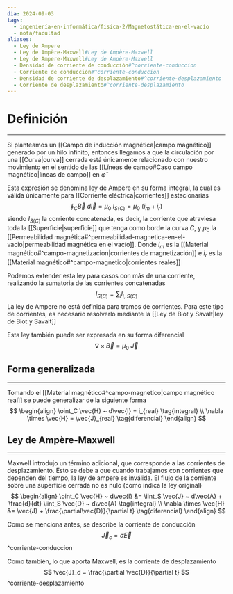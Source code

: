```yaml
---
dia: 2024-09-03
tags:
  - ingeniería-en-informática/fisica-2/Magnetostática-en-el-vacío
  - nota/facultad
aliases:
  - Ley de Ampere
  - Ley de Ampère-Maxwell#Ley de Ampère-Maxwell
  - Ley de Ampere-Maxwell#Ley de Ampère-Maxwell
  - Densidad de corriente de conducción#^corriente-conduccion
  - Corriente de conducción#^corriente-conduccion
  - Densidad de corriente de desplazamiento#^corriente-desplazamiento
  - Corriente de desplazamiento#^corriente-desplazamiento
---
```

# Definición
---
Si planteamos un [[Campo de inducción magnética|campo magnético]] generado por un hilo infinito, entonces llegamos a que la circulación por una [[Curva|curva]] cerrada está únicamente relacionado con nuestro movimiento en el sentido de las [[Líneas de campo#Caso campo magnético|líneas de campo]] en $\hat{\varphi}$ 

Esta expresión se denomina ley de Ampère en su forma integral, la cual es válida únicamente para [[Corriente eléctrica|corrientes]] estacionarias $$ \oint_{C} \vec{B} ~ d\vec{l} = \mu_0 ~ I_{S(C)} = \mu_0 ~ (i_m + i_r) $$ siendo $I_{S(C)}$ la corriente concatenada, es decir, la corriente que atraviesa toda la [[Superficie|superficie]] que tenga como borde la curva $C$, y $\mu_0$ la [[Permeabilidad magnética#^permeabilidad-magnetica-en-el-vacio|permeabilidad magnética en el vacío]]. Donde $i_m$ es la [[Material magnético#^campo-magnetizacion|corrientes de magnetización]] e $i_r$ es la [[Material magnético#^campo-magnetico|corrientes reales]]

Podemos extender esta ley para casos con más de una corriente, realizando la sumatoria de las corrientes concatenadas $$ I_{S(C)} = \sum_i I_{i,~S(C)} $$
La ley de Ampere no está definida para tramos de corrientes. Para este tipo de corrientes, es necesario resolverlo mediante la [[Ley de Biot y Savalt|ley de Biot y Savalt]]

Esta ley también puede ser expresada en su forma diferencial $$ \nabla \times \vec{B} = \mu_0 ~ \vec{J} $$
## Forma generalizada
---
Tomando el [[Material magnético#^campo-magnetico|campo magnético real]] se puede generalizar de la siguiente forma
$$ \begin{align} 
    \oint_C \vec{H} ~ d\vec{l} = i_{real} \tag{integral} \\
    \nabla \times \vec{H} = \vec{J}_{real} \tag{diferencial}
\end{align} $$

## Ley de Ampère-Maxwell
---
Maxwell introdujo un término adicional, que corresponde a las corrientes de desplazamiento. Esto se debe a que cuando trabajamos con corrientes que dependen del tiempo, la ley de ampere es inválida. El flujo de la corriente sobre una superficie cerrada no es nulo (como indica la ley original) $$ \begin{align} 
    \oint_C \vec{H} ~ d\vec{l} &= \iint_S \vec{J} ~ d\vec{A} + \frac{d}{dt} \iint_S \vec{D} ~ d\vec{A} \tag{integral} \\ 
    \nabla \times \vec{H} &= \vec{J} + \frac{\partial\vec{D}}{\partial t} \tag{diferencial}
\end{align} $$

Como se menciona antes, se describe la corriente de conducción $$ \vec{J}_c = \sigma \vec{E} $$ 
^corriente-conduccion

Como también, lo que aporta Maxwell, es la corriente de desplazamiento $$ \vec{J}_d = \frac{\partial \vec{D}}{\partial t} $$ ^corriente-desplazamiento